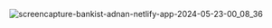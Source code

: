 ![screencapture-bankist-adnan-netlify-app-2024-05-23-00_08_36](https://github.com/Nur-Adnan/Bankist/assets/56475820/f51ca840-0527-46cc-bc7e-6fe4d11fc6f2)
